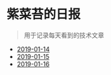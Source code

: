 # 紫菜苔的日报

> 用于记录每天看到的技术文章

* [2019-01-14](docs/2019-01-14)
* [2019-01-15](docs/2019-01-15)
* [2019-01-16](docs/2019-01-16)
